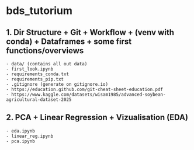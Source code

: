 # bds_tutorium

## 1. Dir Structure + Git + Workflow + (venv with conda) + Dataframes  + some first functions/overviews
	- data/ (contains all out data)
	- first_look.ipynb 
	- requirements_conda.txt
	- requirements_pip.txt
	- .gitignore (generate on gitignore.io)
	- https://education.github.com/git-cheat-sheet-education.pdf
	- https://www.kaggle.com/datasets/wisam1985/advanced-soybean-agricultural-dataset-2025

## 2. PCA + Linear Regression + Vizualisation (EDA)
	- eda.ipynb 
	- linear_reg.ipynb
	- pca.ipynb

